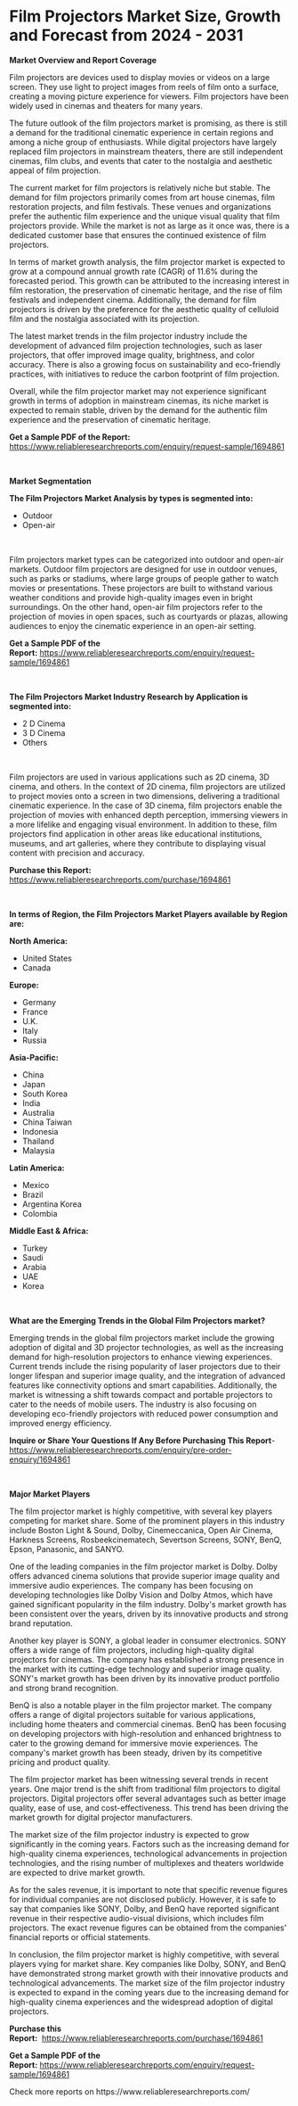 <p><h1>Film Projectors Market Size, Growth and Forecast from 2024 - 2031</h1></p><p><strong>Market Overview and Report Coverage</strong></p>
<p><p>Film projectors are devices used to display movies or videos on a large screen. They use light to project images from reels of film onto a surface, creating a moving picture experience for viewers. Film projectors have been widely used in cinemas and theaters for many years.</p><p>The future outlook of the film projectors market is promising, as there is still a demand for the traditional cinematic experience in certain regions and among a niche group of enthusiasts. While digital projectors have largely replaced film projectors in mainstream theaters, there are still independent cinemas, film clubs, and events that cater to the nostalgia and aesthetic appeal of film projection.</p><p>The current market for film projectors is relatively niche but stable. The demand for film projectors primarily comes from art house cinemas, film restoration projects, and film festivals. These venues and organizations prefer the authentic film experience and the unique visual quality that film projectors provide. While the market is not as large as it once was, there is a dedicated customer base that ensures the continued existence of film projectors.</p><p>In terms of market growth analysis, the film projector market is expected to grow at a compound annual growth rate (CAGR) of 11.6% during the forecasted period. This growth can be attributed to the increasing interest in film restoration, the preservation of cinematic heritage, and the rise of film festivals and independent cinema. Additionally, the demand for film projectors is driven by the preference for the aesthetic quality of celluloid film and the nostalgia associated with its projection.</p><p>The latest market trends in the film projector industry include the development of advanced film projection technologies, such as laser projectors, that offer improved image quality, brightness, and color accuracy. There is also a growing focus on sustainability and eco-friendly practices, with initiatives to reduce the carbon footprint of film projection.</p><p>Overall, while the film projector market may not experience significant growth in terms of adoption in mainstream cinemas, its niche market is expected to remain stable, driven by the demand for the authentic film experience and the preservation of cinematic heritage.</p></p>
<p><strong>Get a Sample PDF of the Report:</strong> <a href="https://www.reliableresearchreports.com/enquiry/request-sample/1694861">https://www.reliableresearchreports.com/enquiry/request-sample/1694861</a></p>
<p>&nbsp;</p>
<p><strong>Market Segmentation</strong></p>
<p><strong>The Film Projectors Market Analysis by types is segmented into:</strong></p>
<p><ul><li>Outdoor</li><li>Open-air</li></ul></p>
<p>&nbsp;</p>
<p><p>Film projectors market types can be categorized into outdoor and open-air markets. Outdoor film projectors are designed for use in outdoor venues, such as parks or stadiums, where large groups of people gather to watch movies or presentations. These projectors are built to withstand various weather conditions and provide high-quality images even in bright surroundings. On the other hand, open-air film projectors refer to the projection of movies in open spaces, such as courtyards or plazas, allowing audiences to enjoy the cinematic experience in an open-air setting.</p></p>
<p><strong>Get a Sample PDF of the Report:</strong>&nbsp;<a href="https://www.reliableresearchreports.com/enquiry/request-sample/1694861">https://www.reliableresearchreports.com/enquiry/request-sample/1694861</a></p>
<p>&nbsp;</p>
<p><strong>The Film Projectors Market Industry Research by Application is segmented into:</strong></p>
<p><ul><li>2 D Cinema</li><li>3 D Cinema</li><li>Others</li></ul></p>
<p>&nbsp;</p>
<p><p>Film projectors are used in various applications such as 2D cinema, 3D cinema, and others. In the context of 2D cinema, film projectors are utilized to project movies onto a screen in two dimensions, delivering a traditional cinematic experience. In the case of 3D cinema, film projectors enable the projection of movies with enhanced depth perception, immersing viewers in a more lifelike and engaging visual environment. In addition to these, film projectors find application in other areas like educational institutions, museums, and art galleries, where they contribute to displaying visual content with precision and accuracy.</p></p>
<p><strong>Purchase this Report:</strong>&nbsp; <a href="https://www.reliableresearchreports.com/purchase/1694861">https://www.reliableresearchreports.com/purchase/1694861</a></p>
<p>&nbsp;</p>
<p><strong>In terms of Region, the Film Projectors Market Players available by Region are:</strong></p>
<p>
    <p> <strong> North America: </strong>
        <ul>
            <li>United States</li>
            <li>Canada</li>
        </ul>
        </p> 
    <p> <strong> Europe: </strong>
        <ul>
            <li>Germany</li>
            <li>France</li>
            <li>U.K.</li>
            <li>Italy</li>
            <li>Russia</li>
        </ul>
        </p> 
    <p> <strong> Asia-Pacific: </strong>
        <ul>
            <li>China</li>
            <li>Japan</li>
            <li>South Korea</li>
            <li>India</li>
            <li>Australia</li>
            <li>China Taiwan</li>
            <li>Indonesia</li>
            <li>Thailand</li>
            <li>Malaysia</li>
        </ul>
        </p> 
    <p> <strong> Latin America: </strong>
        <ul>
            <li>Mexico</li>
            <li>Brazil</li>
            <li>Argentina Korea</li>
            <li>Colombia</li>
        </ul>
        </p> 
    <p> <strong> Middle East & Africa: </strong>
        <ul>
            <li>Turkey</li>
            <li>Saudi</li>
            <li>Arabia</li>
            <li>UAE</li>
            <li>Korea</li>
        </ul>
    </p>
    </p>
<p>&nbsp;</p>
<p><strong>What are the Emerging Trends in the Global Film Projectors market?</strong></p>
<p><p>Emerging trends in the global film projectors market include the growing adoption of digital and 3D projector technologies, as well as the increasing demand for high-resolution projectors to enhance viewing experiences. Current trends include the rising popularity of laser projectors due to their longer lifespan and superior image quality, and the integration of advanced features like connectivity options and smart capabilities. Additionally, the market is witnessing a shift towards compact and portable projectors to cater to the needs of mobile users. The industry is also focusing on developing eco-friendly projectors with reduced power consumption and improved energy efficiency.</p></p>
<p><strong>Inquire or Share Your Questions If Any Before Purchasing This Report</strong>- <a href="https://www.reliableresearchreports.com/enquiry/pre-order-enquiry/1694861">https://www.reliableresearchreports.com/enquiry/pre-order-enquiry/1694861</a></p>
<p>&nbsp;</p>
<p><strong>Major Market Players</strong></p>
<p><p>The film projector market is highly competitive, with several key players competing for market share. Some of the prominent players in this industry include Boston Light & Sound, Dolby, Cinemeccanica, Open Air Cinema, Harkness Screens, Rosbeekcinematech, Severtson Screens, SONY, BenQ, Epson, Panasonic, and SANYO.</p><p>One of the leading companies in the film projector market is Dolby. Dolby offers advanced cinema solutions that provide superior image quality and immersive audio experiences. The company has been focusing on developing technologies like Dolby Vision and Dolby Atmos, which have gained significant popularity in the film industry. Dolby's market growth has been consistent over the years, driven by its innovative products and strong brand reputation.</p><p>Another key player is SONY, a global leader in consumer electronics. SONY offers a wide range of film projectors, including high-quality digital projectors for cinemas. The company has established a strong presence in the market with its cutting-edge technology and superior image quality. SONY's market growth has been driven by its innovative product portfolio and strong brand recognition.</p><p>BenQ is also a notable player in the film projector market. The company offers a range of digital projectors suitable for various applications, including home theaters and commercial cinemas. BenQ has been focusing on developing projectors with high-resolution and enhanced brightness to cater to the growing demand for immersive movie experiences. The company's market growth has been steady, driven by its competitive pricing and product quality.</p><p>The film projector market has been witnessing several trends in recent years. One major trend is the shift from traditional film projectors to digital projectors. Digital projectors offer several advantages such as better image quality, ease of use, and cost-effectiveness. This trend has been driving the market growth for digital projector manufacturers.</p><p>The market size of the film projector industry is expected to grow significantly in the coming years. Factors such as the increasing demand for high-quality cinema experiences, technological advancements in projection technologies, and the rising number of multiplexes and theaters worldwide are expected to drive market growth.</p><p>As for the sales revenue, it is important to note that specific revenue figures for individual companies are not disclosed publicly. However, it is safe to say that companies like SONY, Dolby, and BenQ have reported significant revenue in their respective audio-visual divisions, which includes film projectors. The exact revenue figures can be obtained from the companies' financial reports or official statements.</p><p>In conclusion, the film projector market is highly competitive, with several players vying for market share. Key companies like Dolby, SONY, and BenQ have demonstrated strong market growth with their innovative products and technological advancements. The market size of the film projector industry is expected to expand in the coming years due to the increasing demand for high-quality cinema experiences and the widespread adoption of digital projectors.</p></p>
<p><strong>Purchase this Report:</strong>&nbsp;&nbsp;<a href="https://www.reliableresearchreports.com/purchase/1694861">https://www.reliableresearchreports.com/purchase/1694861</a></p>
<p></p>
<p><strong>Get a Sample PDF of the Report:</strong>&nbsp;<a href="https://www.reliableresearchreports.com/enquiry/request-sample/1694861">https://www.reliableresearchreports.com/enquiry/request-sample/1694861</a></p>
<p>Check more reports on https://www.reliableresearchreports.com/</p>